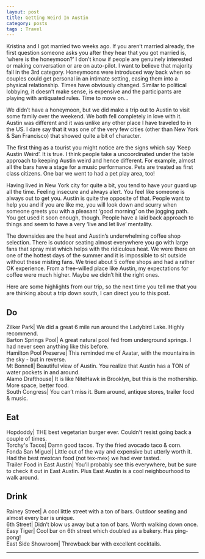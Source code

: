 ```yaml
---
layout: post
title: Getting Weird In Austin
category: posts
tags : Travel
---
```


Kristina and I got married two weeks ago. If you aren’t married already, the first question someone asks you after they hear that you got married is, ‘where is the honeymoon?’ I don’t know if people are genuinely interested or making conversation or are on auto-pilot. I want to believe that majority fall in the 3rd category. Honeymoons were introduced way back when so couples could get personal in an intimate setting, easing them into a physical relationship. Times have obviously changed. Similar to political lobbying, it doesn’t make sense, is expensive and the participants are playing with antiquated rules. Time to move on...

We didn’t have a honeymoon, but we did make a trip out to Austin to visit some family over the weekend. We both fell completely in love with it. Austin was different and it was unlike any other place I have traveled to in the US. I dare say that it was one of the very few cities (other than New York & San Francisco) that showed quite a bit of character.

The first thing as a tourist you might notice are the signs which say ‘Keep Austin Weird’. It is true. I think people take a uncoordinated under the table approach to keeping Austin weird and hence different. For example, almost all the bars have a stage for a music performance. Pets are treated as first class citizens. One bar we went to had a pet play area, too! 

Having lived in New York city for quite a bit, you tend to have your guard up all the time. Feeling insecure and always alert. You feel like someone is always out to get you. Austin is quite the opposite of that. People want to help you and if you are like me, you will look down and scurry when someone greets you with a pleasant ‘good morning’ on the jogging path. You get used it soon enough, though. People have a laid back approach to things and seem to have a very ‘live and let live’ mentality.

The downsides are the heat and Austin’s underwhelming coffee shop selection. 
There is outdoor seating almost everywhere you go with large fans that spray mist which helps with the ridiculous heat. We were there on one of the hottest days of the summer and it is impossible to sit outside without these misting fans. We tried about 5 coffee shops and had a rather OK experience. From a free-willed place like Austin, my expectations for coffee were much higher. Maybe we didn’t hit the right ones.
   
Here are some highlights from our trip, so the next time you tell me that you are thinking about a trip down south, I can direct you to this post.

<h2>Do</h2>

Zilker Park| We did a great 6 mile run around the Ladybird Lake. Highly recommend.<br>
Barton Springs Pool| A great natural pool fed from underground springs. I had never seen anything like this before.<br>
Hamilton Pool Preserve| This reminded me of Avatar, with the mountains in the sky - but in reverse.<br>
Mt Bonnell| Beautiful view of Austin. You realize that Austin has a TON of water pockets in and around.<br>
Alamo Drafthouse| It is like NiteHawk in Brooklyn, but this is the mothership. More space, better food.<br>
South Congress| You can’t miss it. Bum around, antique stores, trailer food & music.<br>

<h2>Eat</h2>
Hopdoddy| THE best vegetarian burger ever. Couldn't resist going back a couple of times.<br>
Torchy's Tacos| Damn good tacos. Try the fried avocado taco & corn.<br>
Fonda San Miguel| Little out of the way and expensive but utterly worth it. Had the best mexican food (not tex-mex) we had ever tasted.<br>
Trailer Food in East Austin| You’ll probably see this everywhere, but be sure to check it out in East Austin. Plus East Austin is a cool neighbourhood to walk around.<br>

<h2>Drink</h2>
Rainey Street| A cool little street with a ton of bars. Outdoor seating and almost every bar is unique.<br>
6th Street| Didn’t blow us away but a ton of bars. Worth walking down once.<br>
Easy Tiger| Cool bar on 6th street which doubled as a bakery. Has ping-pong!<br>
East Side Showroom| Throwback bar with excellent cocktails.<br>

---